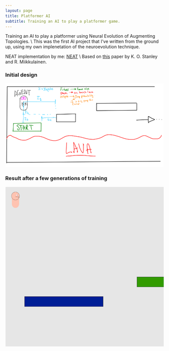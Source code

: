 ```yaml
---
layout: page
title: Platformer AI
subtitle: Training an AI to play a platformer game.
---
```


Training an AI to play a platformer using Neural Evolution of Augmenting Topologies. \\
This was the first AI project that I've written from the ground up, using my own implenetation of the neuroevolution technique.

NEAT implementation by me: [NEAT](https://github.com/ryanboldi/NEAT) \\
Based on [this](http://nn.cs.utexas.edu/downloads/papers/stanley.ec02.pdf) paper by K. O. Stanley and R. Miikkulainen.

### Initial design 
![Initial design](/projects/Brainstorm.png)

### Result after a few generations of training
![Winning Player](/projects/Winning.gif)